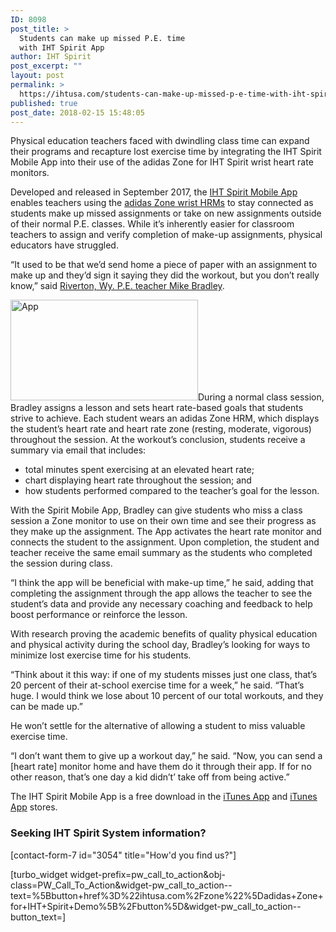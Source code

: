 ```yaml
---
ID: 8098
post_title: >
  Students can make up missed P.E. time
  with IHT Spirit App
author: IHT Spirit
post_excerpt: ""
layout: post
permalink: >
  https://ihtusa.com/students-can-make-up-missed-p-e-time-with-iht-spirit-app/
published: true
post_date: 2018-02-15 15:48:05
---
```

<span style="font-weight: 400;">Physical education teachers faced with dwindling class time can expand their programs and recapture lost exercise time by integrating the IHT Spirit Mobile App into their use of the adidas Zone for IHT Spirit wrist heart rate monitors.</span>

<span style="font-weight: 400;">Developed and released in September 2017, the <a href="https://ihtusa.com/iht-spirit-mobile-app/">IHT Spirit Mobile App</a> enables teachers using the <a href="http://ihtusa.com/zone">adidas Zone wrist HRMs</a> to stay connected as students make up missed assignments or take on new assignments outside of their normal P.E. classes. While it’s inherently easier for classroom teachers to assign and verify completion of make-up assignments, physical educators have struggled.</span>

<span style="font-weight: 400;">“It used to be that we’d send home a piece of paper with an assignment to make up and they’d sign it saying they did the workout, but you don’t really know,” said <a href="https://ihtusa.com/app-allows-active-option-make-missed-workout-time/">Riverton, Wy. P.E. teacher Mike Bradley</a>.</span><!--more-->

<span style="font-weight: 400;"><a href="https://ihtusa.com/wp-content/uploads/2018/02/2016-12-11_0680web.jpg"><img class="alignleft size-medium wp-image-8100" src="https://ihtusa.com/wp-content/uploads/2018/02/2016-12-11_0680web-300x161.jpg" alt="App" width="300" height="161" /></a>During a normal class session, Bradley assigns a lesson and sets heart rate-based goals that students strive to achieve. Each student wears an adidas Zone HRM, which displays the student’s heart rate and heart rate zone (resting, moderate, vigorous) throughout the session. At the workout’s conclusion, students receive a summary via email that includes:</span>
<ul>
 	<li style="font-weight: 400;"><span style="font-weight: 400;">total minutes spent exercising at an elevated heart rate; </span></li>
 	<li style="font-weight: 400;"><span style="font-weight: 400;">chart displaying heart rate throughout the session; and</span></li>
 	<li style="font-weight: 400;"><span style="font-weight: 400;">how students performed compared to the teacher’s goal for the lesson.</span></li>
</ul>
<span style="font-weight: 400;">With the Spirit Mobile App, Bradley can give students who miss a class session a Zone monitor to use on their own time and see their progress as they make up the assignment. The App activates the heart rate monitor and connects the student to the assignment. Upon completion, the student and teacher receive the same email summary as the students who completed the session during class.</span>

<span style="font-weight: 400;">“I think the app will be beneficial with make-up time,” he said, adding that completing the assignment through the app allows the teacher to see the student’s data and provide any necessary coaching and feedback to help boost performance or reinforce the lesson. </span>

<span style="font-weight: 400;">With research proving the academic benefits of quality physical education and physical activity during the school day, Bradley’s looking for ways to minimize lost exercise time for his students.</span>

<span style="font-weight: 400;">“Think about it this way: if one of my students misses just one class, that’s 20 percent of their at-school exercise time for a week,” he said. “That’s huge. I would think we lose about 10 percent of our total workouts, and they can be made up.”</span>

<span style="font-weight: 400;">He won’t settle for the alternative of allowing a student to miss valuable exercise time.</span>

<span style="font-weight: 400;">“I don’t want them to give up a workout day,” he said. “Now, you can send a [heart rate] monitor home and have them do it through their app. If for no other reason, that’s one day a kid didn’t’ take off from being active.”</span>

The IHT Spirit Mobile App is a free download in the <a href="https://itunes.apple.com/us/app/iht-spirit/id1253349313?mt=8" target="_blank" rel="noopener">iTunes App</a> and <a href="https://play.google.com/store/apps/details?id=com.ihtusa.ihtspirit" target="_blank" rel="noopener">iTunes App</a> stores.
<h3 class="article-newsletter-signup">Seeking IHT Spirit System information?</h3>
<p class="article-newsletter-signup">[contact-form-7 id="3054" title="How'd you find us?"]</p>
[turbo_widget widget-prefix=pw_call_to_action&obj-class=PW_Call_To_Action&widget-pw_call_to_action--text=%5Bbutton+href%3D%22ihtusa.com%2Fzone%22%5Dadidas+Zone+for+IHT+Spirit+Demo%5B%2Fbutton%5D&widget-pw_call_to_action--button_text=]